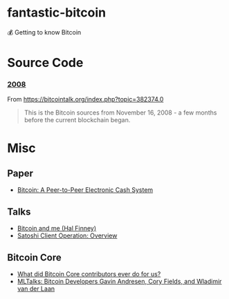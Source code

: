 # fantastic-bitcoin
💰 Getting to know Bitcoin

# Source Code

### [2008](https://github.com/onmyway133/fantastic-bitcoin/tree/master/2008)

From https://bitcointalk.org/index.php?topic=382374.0

> This is the Bitcoin sources from November 16, 2008 - a few months before the current blockchain began. 

# Misc

## Paper

- [Bitcoin: A Peer-to-Peer Electronic Cash System](http://bitcoin.org/bitcoin.pdf)

## Talks

- [Bitcoin and me (Hal Finney)](https://bitcointalk.org/index.php?topic=155054.0)
- [Satoshi Client Operation: Overview](https://bitcointalk.org/index.php?topic=41718.0)

## Bitcoin Core

- [What did Bitcoin Core contributors ever do for us?](https://medium.com/@jfnewbery/what-did-bitcoin-core-contributors-ever-do-for-us-39fc2fedb5ef)
- [MLTalks: Bitcoin Developers Gavin Andresen, Cory Fields, and Wladimir van der Laan](https://www.youtube.com/watch?v=MGiv-OuIA5I)
